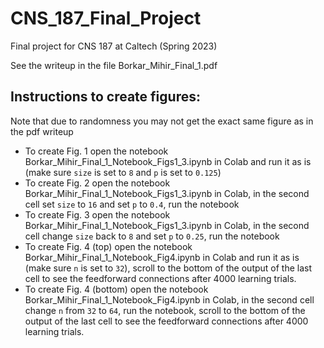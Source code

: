 # CNS_187_Final_Project
Final project for CNS 187 at Caltech (Spring 2023)

See the writeup in the file Borkar_Mihir_Final_1.pdf
## Instructions to create figures:
Note that due to randomness you may not get the exact same figure as in the pdf writeup
- To create Fig. 1 open the notebook Borkar_Mihir_Final_1_Notebook_Figs1_3.ipynb in Colab and run it as is (make sure `size` is set to `8` and `p` is set to `0.125`)
- To create Fig. 2 open the notebook Borkar_Mihir_Final_1_Notebook_Figs1_3.ipynb in Colab, in the second cell set `size` to `16` and set `p` to `0.4`, run the notebook
- To create Fig. 3 open the notebook Borkar_Mihir_Final_1_Notebook_Figs1_3.ipynb in Colab, in the second cell change `size` back to `8` and set `p` to `0.25`, run the notebook
- To create Fig. 4 (top) open the notebook Borkar_Mihir_Final_1_Notebook_Fig4.ipynb in Colab and run it as is (make sure `n` is set to `32`), scroll to the bottom of the output of the last cell to see the feedforward connections after 4000 learning trials.
- To create Fig. 4 (bottom) open the notebook Borkar_Mihir_Final_1_Notebook_Fig4.ipynb in Colab, in the second cell change `n` from `32` to `64`, run the notebook, scroll to the bottom of the output of the last cell to see the feedforward connections after 4000 learning trials.
